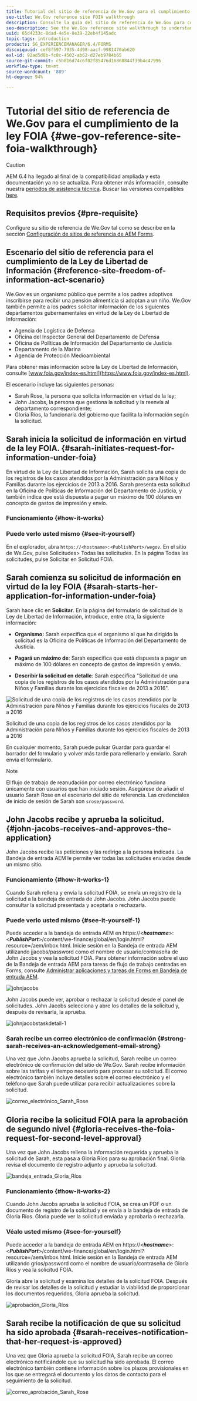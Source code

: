 ```yaml
---
title: Tutorial del sitio de referencia de We.Gov para el cumplimiento de la ley FOIA
seo-title: We.Gov reference site FOIA walkthrough
description: Consulte la guía del sitio de referencia de We.Gov para comprender cómo AEM Forms ayuda a los gobiernos a recibir y proporcionar la información solicitada por individuos en virtud de la Ley de Libertad de Información (FOIA).
seo-description: See the We.Gov reference site walkthrough to understand how AEM Forms helps governments receive and impart information requested by individuals under the Freedom of Information Act.
uuid: 65d4233c-8dad-4e5e-8e39-22eb4f145adc
topic-tags: introduction
products: SG_EXPERIENCEMANAGER/6.4/FORMS
discoiquuid: cef8f597-7935-4d98-aacf-9981470ab620
exl-id: 92ad5d8b-fc8c-4502-ab62-d27eb9784b65
source-git-commit: c5b816d74c6f02f85476d16868844f39b4c47996
workflow-type: tm+mt
source-wordcount: '889'
ht-degree: 94%

---
```


# Tutorial del sitio de referencia de We.Gov para el cumplimiento de la ley FOIA {#we-gov-reference-site-foia-walkthrough}

>[!CAUTION]
>
>AEM 6.4 ha llegado al final de la compatibilidad ampliada y esta documentación ya no se actualiza. Para obtener más información, consulte nuestra [períodos de asistencia técnica](https://helpx.adobe.com/es/support/programs/eol-matrix.html). Buscar las versiones compatibles [here](https://experienceleague.adobe.com/docs/).

## Requisitos previos {#pre-requisite}

Configure su sitio de referencia de We.Gov tal como se describe en la sección [Configuración de sitios de referencia de AEM Forms](/help/forms/using/setup-reference-sites.md).

## Escenario del sitio de referencia para el cumplimiento de la Ley de Libertad de Información {#reference-site-freedom-of-information-act-scenario}

We.Gov es un organismo público que permite a los padres adoptivos inscribirse para recibir una pensión alimenticia si adoptan a un niño. We.Gov también permite a los padres solicitar información de los siguientes departamentos gubernamentales en virtud de la Ley de Libertad de Información:

* Agencia de Logística de Defensa
* Oficina del Inspector General del Departamento de Defensa
* Oficina de Políticas de Información del Departamento de Justicia
* Departamento de la Marina
* Agencia de Protección Medioambiental

Para obtener más información sobre la Ley de Libertad de Información, consulte [www.foia.gov/index-es.html](https://www.foia.gov/index-es.html).

El escenario incluye las siguientes personas:

* Sarah Rose, la persona que solicita información en virtud de la ley;
* John Jacobs, la persona que gestiona la solicitud y la reenvía al departamento correspondiente;
* Gloria Ríos, la funcionaria del gobierno que facilita la información según la solicitud.

## Sarah inicia la solicitud de información en virtud de la ley FOIA. {#sarah-initiates-request-for-information-under-foia}

En virtud de la Ley de Libertad de Información, Sarah solicita una copia de los registros de los casos atendidos por la Administración para Niños y Familias durante los ejercicios de 2013 a 2016. Sarah presenta esta solicitud en la Oficina de Políticas de Información del Departamento de Justicia, y también indica que está dispuesta a pagar un máximo de 100 dólares en concepto de gastos de impresión y envío.

### Funcionamiento {#how-it-works}

### Puede verlo usted mismo {#see-it-yourself}

En el explorador, abra `https://<hostname>:<PublishPort>/wegov`. En el sitio de We.Gov, pulse Solicitudes> Todas las solicitudes. En la página Todas las solicitudes, pulse Solicitar en Solicitud FOIA.

## Sarah comienza su solicitud de información en virtud de la ley FOIA {#sarah-starts-her-application-for-information-under-foia}

Sarah hace clic en **Solicitar**. En la página del formulario de solicitud de la Ley de Libertad de Información, introduce, entre otra, la siguiente información:

* **Organismo:** Sarah especifica que el organismo al que ha dirigido la solicitud es la Oficina de Políticas de Información del Departamento de Justicia.

* **Pagará un máximo de**: Sarah especifica que está dispuesta a pagar un máximo de 100 dólares en concepto de gastos de impresión y envío.
* **Describir la solicitud en detalle**: Sarah especifica &quot;Solicitud de una copia de los registros de los casos atendidos por la Administración para Niños y Familias durante los ejercicios fiscales de 2013 a 2016&quot;.

![Solicitud de una copia de los registros de los casos atendidos por la Administración para Niños y Familias durante los ejercicios fiscales de 2013 a 2016](assets/sarahfiosform.png)

Solicitud de una copia de los registros de los casos atendidos por la Administración para Niños y Familias durante los ejercicios fiscales de 2013 a 2016

En cualquier momento, Sarah puede pulsar Guardar para guardar el borrador del formulario y volver más tarde para rellenarlo y enviarlo. Sarah envía el formulario.

>[!NOTE]
>
>El flujo de trabajo de reanudación por correo electrónico funciona únicamente con usuarios que han iniciado sesión. Asegúrese de añadir el usuario Sarah Rose en el escenario del sitio de referencia. Las credenciales de inicio de sesión de Sarah son `srose/password`.

## John Jacobs recibe y aprueba la solicitud. {#john-jacobs-receives-and-approves-the-application}

John Jacobs recibe las peticiones y las redirige a la persona indicada. La Bandeja de entrada AEM le permite ver todas las solicitudes enviadas desde un mismo sitio.

### Funcionamiento {#how-it-works-1}

Cuando Sarah rellena y envía la solicitud FOIA, se envía un registro de la solicitud a la bandeja de entrada de John Jacobs. John Jacobs puede consultar la solicitud presentada y aceptarla o rechazarla.

### Puede verlo usted mismo {#see-it-yourself-1}

Puede acceder a la bandeja de entrada AEM en https://&lt;***hostname***>:&lt;***PublishPort***>/content/we-finance/global/en/login.html?resource=/aem/inbox.html. Inicie sesión en la Bandeja de entrada AEM utilizando jjacobs/password como el nombre de usuario/contraseña de John Jacobs y vea la solicitud FOIA. Para obtener información sobre el uso de la Bandeja de entrada AEM para tareas de flujo de trabajo centradas en Forms, consulte [Administrar aplicaciones y tareas de Forms en Bandeja de entrada AEM](/help/forms/using/manage-applications-inbox.md).

![johnjacobs](assets/johnjacobs.png)

John Jacobs puede ver, aprobar o rechazar la solicitud desde el panel de solicitudes. John Jacobs selecciona y abre los detalles de la solicitud y, después de revisarla, la aprueba.

![johnjacobstaskdetail-1](assets/johnjacobstaskdetail-1.png)

### <strong>Sarah recibe un correo electrónico de confirmación</strong> {#strong-sarah-receives-an-acknowledgement-email-strong}

Una vez que John Jacobs aprueba la solicitud, Sarah recibe un correo electrónico de confirmación del sitio de We.Gov. Sarah recibe información sobre las tarifas y el tiempo necesario para procesar su solicitud. El correo electrónico también incluye detalles sobre el correo electrónico y el teléfono que Sarah puede utilizar para recibir actualizaciones sobre la solicitud.

![correo_electrónico_Sarah_Rose](assets/sarahroseemail.png)

## Gloria recibe la solicitud FOIA para la aprobación de segundo nivel {#gloria-receives-the-foia-request-for-second-level-approval}

Una vez que John Jacobs rellena la información requerida y aprueba la solicitud de Sarah, esta pasa a Gloria Ríos para su aprobación final. Gloria revisa el documento de registro adjunto y aprueba la solicitud.

![bandeja_entrada_Gloria_Ríos](assets/gloriariosinbox.png)

### Funcionamiento {#how-it-works-2}

Cuando John Jacobs aprueba la solicitud FOIA, se crea un PDF o un documento de registro de la solicitud y se envía a la bandeja de entrada de Gloria Ríos. Gloria puede ver la solicitud enviada y aprobarla o rechazarla.

### Véalo usted mismo {#see-for-yourself}

Puede acceder a la bandeja de entrada AEM en https://&lt;***hostname***>:&lt;***PublishPort***>/content/we-finance/global/en/login.html?resource=/aem/inbox.html. Inicie sesión en la Bandeja de entrada AEM utilizando grios/password como el nombre de usuario/contraseña de Gloria Ríos y vea la solicitud FOIA.

Gloria abre la solicitud y examina los detalles de la solicitud FOIA. Después de revisar los detalles de la solicitud y estudiar la viabilidad de proporcionar los documentos requeridos, Gloria aprueba la solicitud.

![aprobación_Gloria_Ríos](assets/gloriariosapproves.png)

## Sarah recibe la notificación de que su solicitud ha sido aprobada {#sarah-receives-notification-that-her-request-is-approved}

Una vez que Gloria aprueba la solicitud FOIA, Sarah recibe un correo electrónico notificándole que su solicitud ha sido aprobada. El correo electrónico también contiene información sobre los plazos provisionales en los que se entregará el documento y los datos de contacto para el seguimiento de la solicitud.

![correo_aprobación_Sarah_Rose](assets/sarahroseemailapproval.png)
